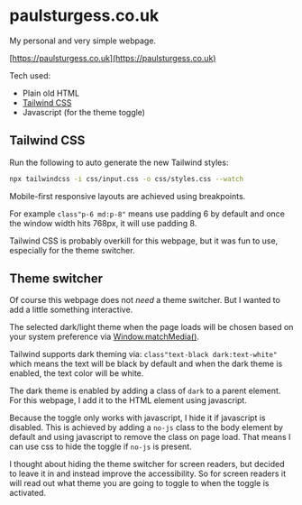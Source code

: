 # paulsturgess.co.uk

My personal and very simple webpage.

[https://paulsturgess.co.uk](https://paulsturgess.co.uk)

Tech used:

- Plain old HTML
- [Tailwind CSS](https://tailwindcss.com/)
- Javascript (for the theme toggle)

## Tailwind CSS

Run the following to auto generate the new Tailwind styles:

```bash
npx tailwindcss -i css/input.css -o css/styles.css --watch
```

Mobile-first responsive layouts are achieved using breakpoints.

For example `class"p-6 md:p-8"` means use padding 6 by default and once the window width hits 768px, it will use padding 8.

Tailwind CSS is probably overkill for this webpage, but it was fun to use, especially for the theme switcher.

## Theme switcher

Of course this webpage does not _need_ a theme switcher. But I wanted to add a little something interactive.

The selected dark/light theme when the page loads will be chosen based on your system preference via [Window.matchMedia()](https://developer.mozilla.org/en-US/docs/Web/API/Window/matchMedia).

Tailwind supports dark theming via: `class"text-black dark:text-white"` which means the text will be black by default and when the dark theme is enabled, the text color will be white.

The dark theme is enabled by adding a class of `dark` to a parent element. For this webpage, I add it to the HTML element using javascript.

Because the toggle only works with javascript, I hide it if javascript is disabled. This is achieved by adding a `no-js` class to the body element by default and using javascript to remove the class on page load. That means I can use css to hide the toggle if `no-js` is present.

I thought about hiding the theme switcher for screen readers, but decided to leave it in and instead improve the accessibility. So for screen readers it will read out what theme you are going to toggle to when the toggle is activated.
